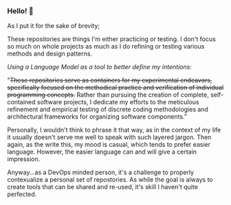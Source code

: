 ### Hello! 👋

As I put it for the sake of brevity;

These repositories are things I'm either practicing or testing. I don't focus so much on whole projects as much as I do refining or testing various methods and design patterns.

_Using a Language Model as a tool to better define my intentions:_

"~~These repositories serve as containers for my experimental endeavors, specifically focused on the methodical practice and verification of individual programming concepts.~~ Rather than pursuing the creation of complete, self-contained software projects, I dedicate my efforts to the meticulous refinement and empirical testing of discrete coding methodologies and architectural frameworks for organizing software components."

Personally, I wouldn't think to phrase it that way, as in the context of my life it usually doesn't serve me well to speak with such layered jargon. Then again, as the write this, my mood is casual, which tends to prefer easier language. However, the easier language can and will give a certain impression. 

Anyway...as a DevOps minded person, it's a challenge to properly contexualize a personal set of repostories. As while the goal is always to create tools that can be shared and re-used, it's skill I haven't quite perfected. 
